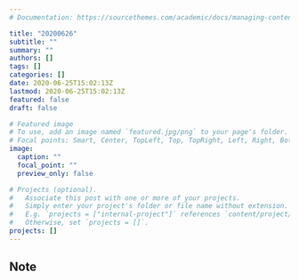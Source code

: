 ```yaml
---
# Documentation: https://sourcethemes.com/academic/docs/managing-content/

title: "20200626"
subtitle: ""
summary: ""
authors: []
tags: []
categories: []
date: 2020-06-25T15:02:13Z
lastmod: 2020-06-25T15:02:13Z
featured: false
draft: false

# Featured image
# To use, add an image named `featured.jpg/png` to your page's folder.
# Focal points: Smart, Center, TopLeft, Top, TopRight, Left, Right, BottomLeft, Bottom, BottomRight.
image:
  caption: ""
  focal_point: ""
  preview_only: false

# Projects (optional).
#   Associate this post with one or more of your projects.
#   Simply enter your project's folder or file name without extension.
#   E.g. `projects = ["internal-project"]` references `content/project/deep-learning/index.md`.
#   Otherwise, set `projects = []`.
projects: []
---
```


## Note

